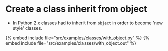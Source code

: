 # Create a class inherit from object

* In Python 2.x classes had to inherit from `object` in order to become 'new style' classes.

{% embed include file="src/examples/classes/with_object.py" %}
{% embed include file="src/examples/classes/with_object.out" %}


